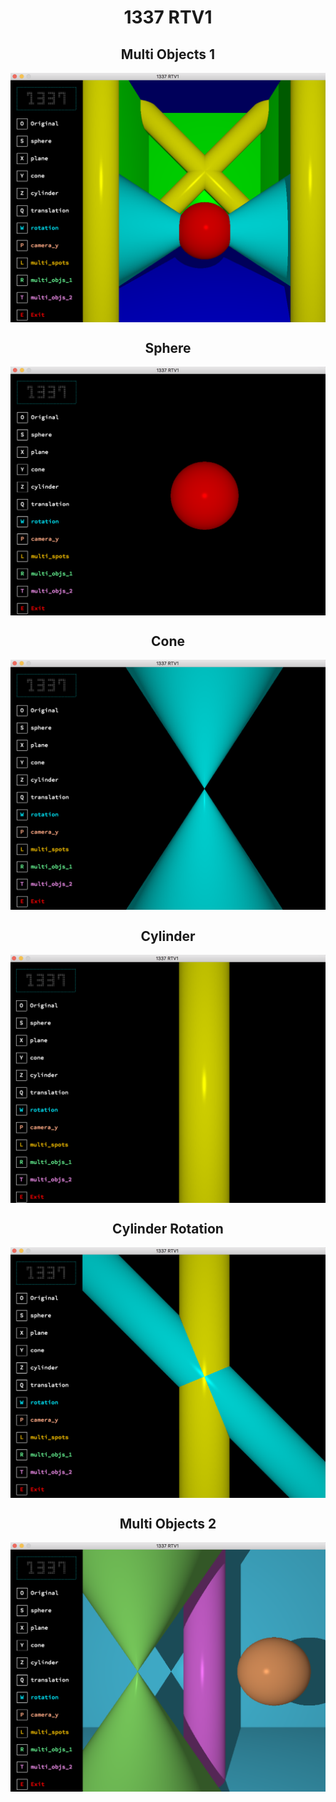 <h1 align="center">1337 RTV1</h1>
<h2 align="center">Multi Objects 1</h2>
<img align="center" src="./screenshots/multi_objects_1.png">
<h2 align="center">Sphere</h2>
<img align="center" src="./screenshots/sphere.png">
<h2 align="center">Cone</h2>
<img align="center" src="./screenshots/cone.png">
<h2 align="center">Cylinder</h2>
<img align="center" src="./screenshots/cylinder.png">
<h2 align="center">Cylinder Rotation</h2>
<img align="center" src="./screenshots/cylinder_rotation.png">
<h2 align="center">Multi Objects 2</h2>
<img align="center" src="./screenshots/multi_objects_2.png">
